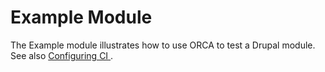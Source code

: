 # Example Module

The Example module illustrates how to use ORCA to test a Drupal module. See also [Configuring CI
](../docs/getting-started.md#configuring-ci).

